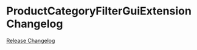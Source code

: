 # ProductCategoryFilterGuiExtension Changelog

[Release Changelog](https://github.com/spryker/product-category-filter-gui-extension/releases)
